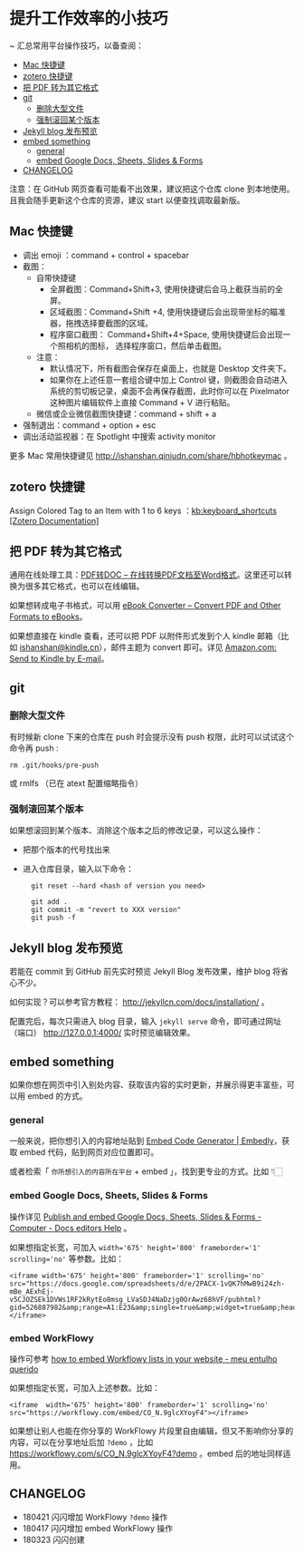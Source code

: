 

# 提升工作效率的小技巧

~ 汇总常用平台操作技巧，以备查阅：

<!-- START doctoc generated TOC please keep comment here to allow auto update -->
<!-- DON'T EDIT THIS SECTION, INSTEAD RE-RUN doctoc TO UPDATE -->


- [Mac 快捷键](#mac-%E5%BF%AB%E6%8D%B7%E9%94%AE)
- [zotero 快捷键](#zotero-%E5%BF%AB%E6%8D%B7%E9%94%AE)
- [把 PDF 转为其它格式](#%E6%8A%8A-pdf-%E8%BD%AC%E4%B8%BA%E5%85%B6%E5%AE%83%E6%A0%BC%E5%BC%8F)
- [git](#git)
  - [删除大型文件](#%E5%88%A0%E9%99%A4%E5%A4%A7%E5%9E%8B%E6%96%87%E4%BB%B6)
  - [强制滚回某个版本](#%E5%BC%BA%E5%88%B6%E6%BB%9A%E5%9B%9E%E6%9F%90%E4%B8%AA%E7%89%88%E6%9C%AC)
- [Jekyll blog 发布预览](#jekyll-blog-%E5%8F%91%E5%B8%83%E9%A2%84%E8%A7%88)
- [embed something](#embed-something)
  - [general](#general)
  - [embed Google Docs, Sheets, Slides & Forms](#embed-google-docs-sheets-slides--forms)
- [CHANGELOG](#changelog)

<!-- END doctoc generated TOC please keep comment here to allow auto update -->

注意：在 GitHub 网页查看可能看不出效果，建议把这个仓库 clone 到本地使用。且我会随手更新这个仓库的资源，建议 start 以便查找调取最新版。

## Mac 快捷键

- 调出 emoji ：command + control + spacebar
- 截图：
	- 自带快捷键	
		- 全屏截图：Command+Shift+3, 使用快捷键后会马上截获当前的全屏。
		- 区域截图：Command+Shift +4, 使用快捷键后会出现带坐标的瞄准器，拖拽选择要截图的区域。
		- 程序窗口截图： Command+Shift+4+Space, 使用快捷键后会出现一个照相机的图标， 选择程序窗口，然后单击截图。
	- 注意： 
		- 默认情况下，所有截图会保存在桌面上，也就是 Desktop 文件夹下。
		- 如果你在上述任意一套组合键中加上 Control 键，则截图会自动进入系统的剪切板记录，桌面不会再保存截图，此时你可以在 Pixelmator 这种图片编辑软件上直接 Command + V 进行粘贴。
	- 微信或企业微信截图快捷键：command + shift + a
- 强制退出：command + option + esc
- 调出活动监视器：在 Spotlight 中搜索 activity monitor

更多 Mac 常用快捷键见 http://ishanshan.qiniudn.com/share/hbhotkeymac 。

## zotero 快捷键

Assign Colored Tag to an Item with 1 to 6 keys 
：[kb:keyboard_shortcuts [Zotero Documentation]](https://www.zotero.org/support/kb/keyboard_shortcuts)

## 把 PDF 转为其它格式

通用在线处理工具：[PDF转DOC – 在线转换PDF文档至Word格式](http://pdf2doc.com/zh/)。这里还可以转换为很多其它格式，也可以在线编辑。


如果想转成电子书格式，可以用 [eBook Converter – Convert PDF and Other Formats to eBooks](http://toepub.com/)。

如果想直接在 kindle 查看，还可以把 PDF 以附件形式发到个人 kindle 邮箱（比如 ishanshan@kindle.cn），邮件主题为 convert 即可。详见 [Amazon.com: Send to Kindle by E-mail](https://www.amazon.com/gp/sendtokindle/email)。


## git 

### 删除大型文件

有时候新 clone 下来的仓库在 push 时会提示没有 push 权限，此时可以试试这个命令再 push :

	rm .git/hooks/pre-push 

或 rmlfs （已在 atext 配置缩略指令） 

### 强制滚回某个版本 

如果想滚回到某个版本、消除这个版本之后的修改记录，可以这么操作：

- 把那个版本的代号找出来
- 进入仓库目录，输入以下命令：

		git reset --hard <hash of version you need>
		
		git add .
		git commit -m "revert to XXX version"
		git push -f




## Jekyll blog 发布预览

若能在 commit 到 GitHub 前先实时预览 Jekyll Blog 发布效果，维护 blog 将省心不少。

如何实现？可以参考官方教程： http://jekyllcn.com/docs/installation/ 。

配置完后，每次只需进入 blog 目录，输入 `jekyll serve` 命令，即可通过网址（端口） http://127.0.0.1:4000/ 实时预览编辑效果。

## embed something

如果你想在网页中引入别处内容、获取该内容的实时更新，并展示得更丰富些，可以用 embed 的方式。

### general

一般来说，把你想引入的内容地址贴到 [Embed Code Generator | Embedly](http://embed.ly/code)，获取 embed 代码，贴到网页对应位置即可。

或者检索「  `你所想引入的内容所在平台` + embed 」，找到更专业的方式。比如 👇🏻

### embed Google Docs, Sheets, Slides & Forms

操作详见 [Publish and embed Google Docs, Sheets, Slides & Forms - Computer - Docs editors Help](https://support.google.com/docs/answer/37579?co=GENIE.Platform%3DDesktop&hl=en&oco=1) 。

如果想指定长宽，可加入 `width='675' height='800' frameborder='1' scrolling='no'` 等参数。比如：


	<iframe width='675' height='800' frameborder='1' scrolling='no' src="https://docs.google.com/spreadsheets/d/e/2PACX-1vQK7hMwB9i24zh-mBe_AExhEj-v5CJOZSEk1DVWs1RF2kRytEo8msg_LVaSDJ4NaDzjg0OrAwz68hVF/pubhtml?gid=526887982&amp;range=A1:E23&amp;single=true&amp;widget=true&amp;headers=false"></iframe>

### embed WorkFlowy 

操作可参考 [how to embed Workflowy lists in your website - meu entulho querido](http://entulho.fiatjaf.alhur.es/guias/how-to-embed-workflowy-lists-in-your-website/)

如果想指定长宽，可加入上述参数。比如：

	<iframe  width='675' height='800' frameborder='1' scrolling='no' src="https://workflowy.com/embed/CO_N.9glcXYoyF4"></iframe>
	
如果想让别人也能在你分享的 WorkFlowy 片段里自由编辑，但又不影响你分享的内容，可以在分享地址后加 `?demo` ，比如 https://workflowy.com/s/CO_N.9glcXYoyF4?demo 。embed 后的地址同样适用。

## CHANGELOG 

- 180421 闪闪增加 WorkFlowy `?demo` 操作
- 180417 闪闪增加 embed WorkFlowy 操作
- 180323 闪闪创建

